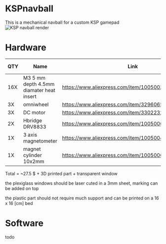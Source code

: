 # KSPnavball
This is a mechanical navball for a custom KSP gamepad
![KSP navball render](/image/3DRender.png")

# Hardware
|QTY|Name|Link|total price|
|---|----|----|----|
|16X|M3 5 mm depth 4.5mm diamater heat insert |https://www.aliexpress.com/item/1005003582355741.html|3.5$|
|3X |omniwheel |https://www.aliexpress.com/item/32960657744.html| 8$|
|3X |DC motor |https://www.aliexpress.com/item/33022320164.html|  7$|
|2X |Hbridge DRV8833 |https://www.aliexpress.com/item/1005006444609771.html|      2.5$|
|1X |3 axis magnetometer |https://www.aliexpress.com/item/1005004853135350.html|  4.5$ |
|1X |magnet cylinder 10x2mm |https://www.aliexpress.com/item/1005006362930902.html| 2$ |

Total = ~27.5 $ + 3D printed part + transparent window

the plexiglass windows should be laser cuted in a 3mm sheet, marking can be added on top

the plastic part should not require much support and can be printed on a 16 x 16 [cm] bed

# Software
todo
